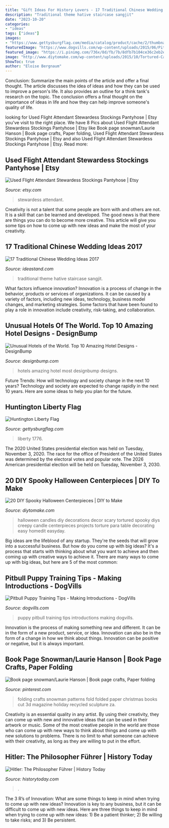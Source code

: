 ```yaml
---
title: "Gift Ideas For History Lovers - 17 Traditional Chinese Wedding Ideas 2017"
description: "Traditional theme hative staircase sangjit"
date: "2023-10-20"
categories:
- "ideas"
tags: ["ideas"]
images:
- "https://www.gettysburgflag.com/media/catalog/product/cache/2/thumbnail/1040x/040ec09b1e35df139433887a97daa66f/2/0/20201104_081839.jpg"
featuredImage: "https://www.dogvills.com/wp-content/uploads/2015/06/Pitbull-Puppy-Training-Tips-ntroductions.jpg"
featured_image: "https://i.pinimg.com/736x/8d/fb/7b/8dfb7b104ce36c2eb2ea1e07ba566728--book-folding-folded-book-art.jpg"
image: "http://www.diytomake.com/wp-content/uploads/2015/10/Tortured-Candles-DIY.jpg"
ShowToc: true
author: "Eloise Bergnaum"
---
```



Conclusion: Summarize the main points of the article and offer a final thought.
The article discusses the idea of ideas and how they can be used to improve a person's life. It also provides an outline for a think tank's research on the topic. The conclusion offers a final thought on the importance of ideas in life and how they can help improve someone's quality of life.

	

		
looking for Used Flight Attendant Stewardess Stockings Pantyhose | Etsy you've visit to the right place. We have 8 Pics about Used Flight Attendant Stewardess Stockings Pantyhose | Etsy like Book page snowman/Laurie Hanson | Book page crafts, Paper folding, Used Flight Attendant Stewardess Stockings Pantyhose | Etsy and also Used Flight Attendant Stewardess Stockings Pantyhose | Etsy. Read more:
		
    
## Used Flight Attendant Stewardess Stockings Pantyhose | Etsy

<img loading=lazy src="https://i.etsystatic.com/28723701/r/il/b94072/3025316859/il_1588xN.3025316859_7qal.jpg" onerror="this.onerror=null;this.src='https://tse3.mm.bing.net/th?id=OIP.CWIsEE7-HL0yc73bhxL0ZAHaJ3&amp;pid=15.1';" alt="Used Flight Attendant Stewardess Stockings Pantyhose | Etsy">

_Source: etsy.com_

>stewardess attendant. 

	

Creativity is not a talent that some people are born with and others are not. It is a skill that can be learned and developed. The good news is that there are things you can do to become more creative. This article will give you some tips on how to come up with new ideas and make the most of your creativity.

    
## 17 Traditional Chinese Wedding Ideas 2017

<img loading=lazy src="https://ideastand.com/wp-content/uploads/2015/09/7-chinese-wedding-decoration-lamp.jpg" onerror="this.onerror=null;this.src='https://tse1.mm.bing.net/th?id=OIP.5QMx11TjwofrESvkVjcv8QHaJ4&amp;pid=15.1';" alt="17 Traditional Chinese Wedding Ideas 2017">

_Source: ideastand.com_

>traditional theme hative staircase sangjit. 

	

What factors influence innovation?
Innovation is a process of change in the behavior, products or services of organizations. It can be caused by a variety of factors, including new ideas, technology, business model changes, and marketing strategies.
Some factors that have been found to play a role in innovation include creativity, risk-taking, and collaboration.

    
## Unusual Hotels Of The World. Top 10 Amazing Hotel Designs - DesignBump

<img loading=lazy src="https://designbump.com/wp-content/uploads/2017/02/amazing_hotels_featured.jpg" onerror="this.onerror=null;this.src='https://tse4.mm.bing.net/th?id=OIP.4gEtj6HymjGQYiBenRvIVQHaEK&amp;pid=15.1';" alt="Unusual Hotels of the World. Top 10 Amazing Hotel Designs - DesignBump">

_Source: designbump.com_

>hotels amazing hotel most designbump designs. 

	

Future Trends: How will technology and society change in the next 10 years?
Technology and society are expected to change rapidly in the next 10 years. Here are some ideas to help you plan for the future.

    
## Huntington Liberty Flag

<img loading=lazy src="https://www.gettysburgflag.com/media/catalog/product/cache/2/thumbnail/1040x/040ec09b1e35df139433887a97daa66f/2/0/20201104_081839.jpg" onerror="this.onerror=null;this.src='https://tse2.mm.bing.net/th?id=OIP.U0M1_7oDqRYHFBgcyRpCfgHaNK&amp;pid=15.1';" alt="Huntington Liberty Flag">

_Source: gettysburgflag.com_

>liberty 1776. 

	

The 2020 United States presidential election was held on Tuesday, November 3, 2020. The race for the office of President of the United States was determined by the electoral votes and popular vote. The 2026 American presidential election will be held on Tuesday, November 3, 2030.

    
## 20 DIY Spooky Halloween Centerpieces | DIY To Make

<img loading=lazy src="http://www.diytomake.com/wp-content/uploads/2015/10/Tortured-Candles-DIY.jpg" onerror="this.onerror=null;this.src='https://tse4.mm.bing.net/th?id=OIP.je7ZnhGfgewzOKlcVxQn2QHaLE&amp;pid=15.1';" alt="20 DIY Spooky Halloween Centerpieces | DIY to Make">

_Source: diytomake.com_

>halloween candles diy decorations decor scary tortured spooky diys creepy candle centerpieces projects torture para table decorating easy homedit easyday. 

	

Big ideas are the lifeblood of any startup. They're the seeds that will grow into a successful business. But how do you come up with big ideas? It's a process that starts with thinking about what you want to achieve and then coming up with creative ways to achieve it. There are many ways to come up with big ideas, but here are 5 of the most common: 

    
## Pitbull Puppy Training Tips - Making Introductions - DogVills

<img loading=lazy src="https://www.dogvills.com/wp-content/uploads/2015/06/Pitbull-Puppy-Training-Tips-ntroductions.jpg" onerror="this.onerror=null;this.src='https://tse3.mm.bing.net/th?id=OIP.Zh_tjtIC8VsgqJ4rOCIRDwHaLH&amp;pid=15.1';" alt="Pitbull Puppy Training Tips - Making Introductions - DogVills">

_Source: dogvills.com_

>puppy pitbull training tips introductions making dogvills. 

	

Innovation is the process of making something new and different. It can be in the form of a new product, service, or idea. Innovation can also be in the form of a change in how we think about things. Innovation can be positive or negative, but it is always important.

    
## Book Page Snowman/Laurie Hanson | Book Page Crafts, Paper Folding

<img loading=lazy src="https://i.pinimg.com/736x/8d/fb/7b/8dfb7b104ce36c2eb2ea1e07ba566728--book-folding-folded-book-art.jpg" onerror="this.onerror=null;this.src='https://tse2.mm.bing.net/th?id=OIP.PhWFx2s0rqhZnGapG_o3BwHaJ3&amp;pid=15.1';" alt="Book page snowman/Laurie Hanson | Book page crafts, Paper folding">

_Source: pinterest.com_

>folding crafts snowman patterns fold folded paper christmas books cut 3d magazine holiday recycled sculpture za. 

	

Creativity is an essential quality in any artist. By using their creativity, they can come up with new and innovative ideas that can be used in their artwork or music. Some of the most creative people in the world are those who can come up with new ways to think about things and come up with new solutions to problems. There is no limit to what someone can achieve with their creativity, as long as they are willing to put in the effort.

    
## Hitler: The Philosopher Führer | History Today

<img loading=lazy src="https://www.historytoday.com/sites/default/files/hitler_main.jpg" onerror="this.onerror=null;this.src='https://tse2.mm.bing.net/th?id=OIP.CmjtBhMlrVTg8QYW5-yNJwAAAA&amp;pid=15.1';" alt="Hitler: The Philosopher Führer | History Today">

_Source: historytoday.com_

>. 

	

The 3 R’s of Innovation: What are some things to keep in mind when trying to come up with new ideas?
Innovation is key to any business, but it can be difficult to come up with new ideas. Here are three things to keep in mind when trying to come up with new ideas: 1) Be a patient thinker; 2) Be willing to take risks; and 3) Be persistent.

